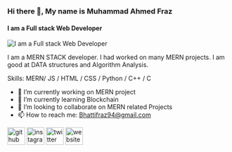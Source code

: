 ### Hi there 👋, My name is Muhammad Ahmed Fraz
#### I am a Full stack Web Developer
![I am a Full stack Web Developer](https://pbs.twimg.com/profile_images/1489865094750261253/ZMT9auMK_400x400.jpg)

I am a MERN STACK developer. I had worked on many MERN projects.
I am good at DATA structures and Algorithm Analysis.

Skills: MERN/ JS / HTML / CSS / Python / C++ / C

- 🔭 I’m currently working on MERN project 
- 🌱 I’m currently learning Blockchain 
- 👯 I’m looking to collaborate on MERN related Projects 
- 📫 How to reach me: Bhattifraz94@gmail.com 


[<img src='https://cdn.jsdelivr.net/npm/simple-icons@3.0.1/icons/github.svg' alt='github' height='40'>](https://github.com/frazbhattiiii)  [<img src='https://cdn.jsdelivr.net/npm/simple-icons@3.0.1/icons/instagram.svg' alt='instagram' height='40'>](https://www.instagram.com/frazbhattiiii/)  [<img src='https://cdn.jsdelivr.net/npm/simple-icons@3.0.1/icons/twitter.svg' alt='twitter' height='40'>](https://twitter.com/Muhamma070220854)  [<img src='https://cdn.jsdelivr.net/npm/simple-icons@3.0.1/icons/icloud.svg' alt='website' height='40'>](https://distracted-einstein-72416a.netlify.app)  

